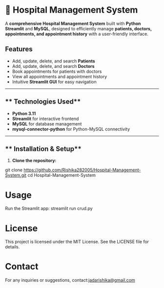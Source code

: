 
# 🏥 Hospital Management System

A **comprehensive Hospital Management System** built with **Python Streamlit** and **MySQL**, designed to efficiently manage **patients, doctors, appointments, and appointment history** with a user-friendly interface.

## **Features**

-  Add, update, delete, and search **Patients**  
-  Add, update, delete, and search **Doctors**  
-  Book appointments for patients with doctors  
-  View all appointments and appointment history  
-  Intuitive **Streamlit GUI** for easy navigation

---

## ** Technologies Used**

- **Python 3.11**  
- **Streamlit** for interactive frontend  
- **MySQL** for database management  
- **mysql-connector-python** for Python-MySQL connectivity  

---

## ** Installation & Setup**

1. **Clone the repository:**

git clone https://github.com/Rishika282005/Hospital-Management-System.git
cd Hospital-Management-System

# Usage
Run the Streamlit app:
streamlit run crud.py

# License

This project is licensed under the MIT License. See the LICENSE file for details.

# Contact

For any inquiries or suggestions, contact:jadarishika@gmail.com
